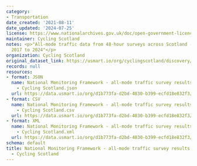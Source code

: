 ```yaml
---
category:
- Transportation
date_created: '2021-08-11'
date_updated: '2024-07-25'
license: https://www.nationalarchives.gov.uk/doc/open-government-licence/version/3/
maintainer: Cycling Scotland
notes: <p>"All-mode traffic data from 48-hour surveys across Scotland - all data from
  2017 to 2024"</p>
organization: Cycling Scotland
original_dataset_link: https://usmart.io/org/cyclingscotland/discovery/discovery-view-detail/b9fdd462-1f45-4252-aedc-fbc596abcd90
records: null
resources:
- format: JSON
  name: National Monitoring Framework - all-mode traffic survey results 2017 to 2024
    - Cycling Scotland.json
  url: https://data.usmart.io/org/d1b773fa-d2bd-4830-b399-ecfd18e832f3/resource?resourceGUID=dcdc5543-2a18-4f9f-a230-8fdfe1a879e4
- format: CSV
  name: National Monitoring Framework - all-mode traffic survey results 2017 to 2024
    - Cycling Scotland.csv
  url: https://data.usmart.io/org/d1b773fa-d2bd-4830-b399-ecfd18e832f3/resource?resourceGUID=f5a0eaf1-deab-46bf-8776-42ad3beb9b46
- format: XML
  name: National Monitoring Framework - all-mode traffic survey results 2017 to 2024
    - Cycling Scotland.xml
  url: https://data.usmart.io/org/d1b773fa-d2bd-4830-b399-ecfd18e832f3/resource?resourceGUID=8fd87d6a-8a2c-49ee-906a-000b36699abd
schema: default
title: National Monitoring Framework - all-mode traffic survey results 2017 to 2024
  - Cycling Scotland
---
```

